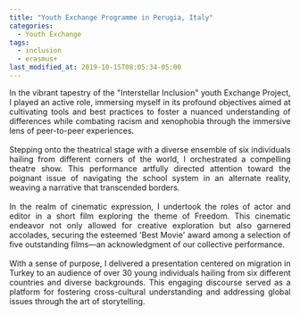 ```yaml
---
title: "Youth Exchange Programme in Perugia, Italy"
categories:
  - Youth Exchange
tags:
  - inclusion
  - erasmus+
last_modified_at: 2019-10-15T08:05:34-05:00
---
```

<div style="text-align: justify;">
In the vibrant tapestry of the "Interstellar Inclusion" youth Exchange Project, I played an active role, immersing myself in its profound objectives aimed at cultivating tools and best practices to foster a nuanced understanding of differences while combating racism and xenophobia through the immersive lens of peer-to-peer experiences.
</div>

<br>

<div style="text-align: justify;">
Stepping onto the theatrical stage with a diverse ensemble of six individuals hailing from different corners of the world, I orchestrated a compelling theatre show. This performance artfully directed attention toward the poignant issue of navigating the school system in an alternate reality, weaving a narrative that transcended borders.
</div>

<br>

<div style="text-align: justify;">
In the realm of cinematic expression, I undertook the roles of actor and editor in a short film exploring the theme of Freedom. This cinematic endeavor not only allowed for creative exploration but also garnered accolades, securing the esteemed 'Best Movie' award among a selection of five outstanding films—an acknowledgment of our collective performance.
</div>

<br>

<div style="text-align: justify;">
With a sense of purpose, I delivered a presentation centered on migration in Turkey to an audience of over 30 young individuals hailing from six different countries and diverse backgrounds. This engaging discourse served as a platform for fostering cross-cultural understanding and addressing global issues through the art of storytelling.
</div>